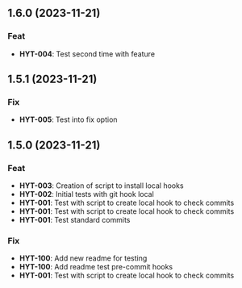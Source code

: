 ## 1.6.0 (2023-11-21)

### Feat

- **HYT-004**: Test second time with feature

## 1.5.1 (2023-11-21)

### Fix

- **HYT-005**: Test into fix option

## 1.5.0 (2023-11-21)

### Feat

- **HYT-003**: Creation of script to install local hooks
- **HYT-002**: Initial tests with git hook local
- **HYT-001**: Test with script to create local hook to check commits
- **HYT-001**: Test with script to create local hook to check commits
- **HYT-001**: Test standard commits

### Fix

- **HYT-100**: Add new readme for testing
- **HYT-100**: Add readme test pre-commit hooks
- **HYT-001**: Test with script to create local hook to check commits
